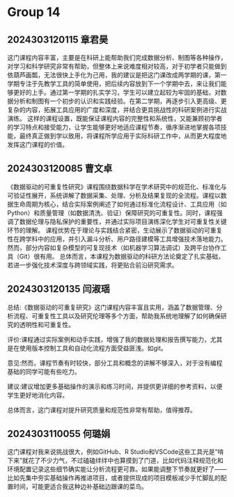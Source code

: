 # Group 14

## 2024303120115 章君昊
这门课程内容丰富，主要是在科研上能帮助我们完成数据分析、制图等各种操作，对学习和科学研究非常有帮助，但整体上来说难度相对较高，对于初学者只能做到依葫芦画瓢，无法很快上手化为己用，我的建议是把这门课改成两学期的课，第一学期专注于先教学工具的简单使用，把后续内容放到下一个学期中去，来让我们能够更好的上手。通过第一学期的扎实学习，学生可以建立起较为牢固的基础，对数据分析和制图有一个初步的认识和实践经验。在第二学期，再逐步引入更高级、更复杂的内容，拓展工具应用的广度和深度，并结合更具挑战性的科研案例进行实战演练。 这样的课程设置，既能保证课程内容的完整性和系统性，又能兼顾初学者的学习特点和接受能力，让学生能够更好地适应课程节奏，循序渐进地掌握各项技能，最终真正做到学以致用，将课程所学应用于实际科研工作中，从而更大程度地发挥这门课程的价值。

## 2024303120085 曹文卓

《数据驱动的可重复性研究》课程围绕数据科学在学术研究中的规范化、标准化与可验证性展开，系统讲解了数据采集、处理、分析及结果复现的全流程。课程以数据生命周期为核心，结合实际案例阐述了如何通过标准化流程设计、工具应用（如Python）和质量管理（如数据清洗、验证）保障研究的可重复性。同时，课程强调了数据伦理与隐私保护的重要性，并通过实际项目演练深化学生对可重复性关键环节的理解。
课程优势在于理论与实践结合紧密，生动展示了数据驱动的可重复性在跨学科中的应用，并引入漏斗分析、用户路径建模等工具增强技术落地能力。然而，部分内容如复杂模型的可复现技术（如机器学习算法调试）及跨平台协作工具（Git）很有用。
总体而言，本课程为数据驱动的科研方法论奠定了扎实基础，若进一步强化技术深度与跨领域实践，将更贴合前沿研究需求。

## 2024303120135 闫淑瑶

总结:《数据驱动的可重复研究》这门课程内容丰富且实用，涵盖了数据管理、分析流程、可重复性工具以及研究伦理等多个方面，帮助我系统地理解了如何确保研究的透明性和可重复性。

评价:课程通过实际案例和动手实践，增强了我的数据处理和报告撰写能力，尤其是在使用版本控制工具和自动化流程方面受益匪浅。如git。

意见:然而，课程节奏有时较快，部分工具和概念的讲解不够深入，对于没有编程基础的同学可能有些吃力。

建议:建议增加更多基础操作的演示和练习时间，并提供更详细的参考资料，以便学生更好地消化内容。

总体而言，这门课程对提升研究质量和规范性非常有帮助，值得推荐。

## 2024303110055 何璐娟

这门课程对我来说挑战很大，例如GitHub、R Studio和VSCode这些工具光是“啃下来”就花了不少力气，不过磕磕绊绊中也算摸到了门道，比如代码注释规范化和环境配置记录这些细节确实能让分析流程更可靠。如果能调整下节奏就更好了——比如先集中夯实基础操作再推进项目，或者提供现成的项目模板减少手忙脚乱的配置时间，可能更适合我这种边补基础边跟课的菜鸟。

